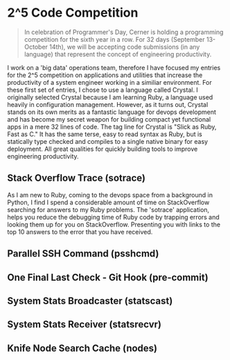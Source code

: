 # 2^5 Code Competition

> In celebration of Programmer's Day, Cerner is holding a programming competition
for the sixth year in a row. For 32 days (September 13-October 14th), we will
be accepting code submissions (in any language) that represent the concept of
engineering productivity.

I work on a 'big data' operations team, therefore I have focused my entries for the 2^5 competition on applications and utilities that increase the productivity of a system engineer working in a similiar environment. For these first set of entries, I chose to use a language called Crystal. I originally selected Crystal because I am learning Ruby, a language used heavily in configuration management. However, as it turns out, Crystal stands on its own merits as a fantastic language for devops development and has become my secret weapon for building compact yet functional apps in a mere 32 lines of code. The tag line for Crystal is "Slick as Ruby, Fast as C." It has the same terse, easy to read syntax as Ruby, but is statically type checked and compiles to a single native binary for easy deployment. All great qualities for quickly building tools to improve engineering productivity.

## Stack Overflow Trace (sotrace)

As I am new to Ruby, coming to the devops space from a background in Python, I find I spend a considerable amount of time on StackOverflow searching for answers to my Ruby problems. The 'sotrace' application, helps you reduce the debugging time of Ruby code by trapping errors and looking them up for you on StackOverflow. Presenting you with links to the top 10 answers to the error that you have received.

## Parallel SSH Command (psshcmd)

## One Final Last Check - Git Hook (pre-commit)

## System Stats Broadcaster (statscast)

## System Stats Receiver (statsrecvr)

## Knife Node Search Cache (nodes)
